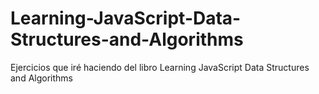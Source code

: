 # Learning-JavaScript-Data-Structures-and-Algorithms
Ejercicios que iré haciendo del libro Learning JavaScript Data Structures and Algorithms
